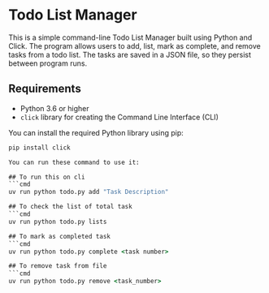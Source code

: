 # Todo List Manager

This is a simple command-line Todo List Manager built using Python and Click. The program allows users to add, list, mark as complete, and remove tasks from a todo list. The tasks are saved in a JSON file, so they persist between program runs.

## Requirements

- Python 3.6 or higher
- `click` library for creating the Command Line Interface (CLI)

You can install the required Python library using pip:

```cmd
pip install click

You can run these command to use it:

## To run this on cli
```cmd
uv run python todo.py add "Task Description"

## To check the list of total task
```cmd
uv run python todo.py lists

## To mark as completed task
```cmd
uv run python todo.py complete <task number>

## To remove task from file
```cmd
uv run python todo.py remove <task_number>

